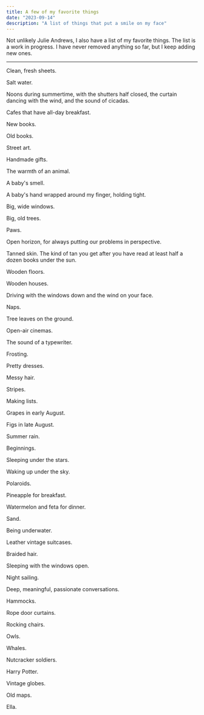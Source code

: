 ```yaml
---
title: A few of my favorite things
date: "2023-09-14"
description: "A list of things that put a smile on my face"
---
```


Not unlikely Julie Andrews, I also have a list of my favorite things. The list is a work in progress. I have never removed anything so far, but I keep adding new ones.

---

Clean, fresh sheets.

Salt water.

Noons during summertime, with the shutters half closed, the curtain dancing with the wind, and the sound of cicadas.

Cafes that have all-day breakfast.

New books.

Old books.

Street art.

Handmade gifts.

The warmth of an animal.

A baby's smell.

A baby's hand wrapped around my finger, holding tight.

Big, wide windows.

Big, old trees.

Paws.

Open horizon, for always putting our problems in perspective.

Tanned skin. The kind of tan you get after you have read at least half a dozen books under the sun.

Wooden floors.

Wooden houses.

Driving with the windows down and the wind on your face.

Naps.

Tree leaves on the ground.

Open-air cinemas.

The sound of a typewriter.

Frosting.

Pretty dresses.

Messy hair.

Stripes.

Making lists.

Grapes in early August.

Figs in late August.

Summer rain.

Beginnings.

Sleeping under the stars.

Waking up under the sky.

Polaroids.

Pineapple for breakfast.

Watermelon and feta for dinner.

Sand.

Being underwater.

Leather vintage suitcases.

Braided hair.

Sleeping with the windows open.

Night sailing.

Deep, meaningful, passionate conversations.

Hammocks.

Rope door curtains.

Rocking chairs.

Owls.

Whales.

Nutcracker soldiers.

Harry Potter.

Vintage globes.

Old maps.

Ella.
